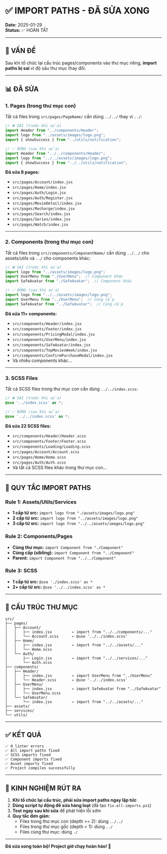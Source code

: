 # ✅ IMPORT PATHS - ĐÃ SỬA XONG

**Date:** 2025-01-29  
**Status:** ✅ HOÀN TẤT

---

## 🔧 VẤN ĐỀ

Sau khi tổ chức lại cấu trúc pages/components vào thư mục riêng, **import paths bị sai** vì độ sâu thư mục thay đổi.

---

## 📊 ĐÃ SỬA

### **1. Pages (trong thư mục con)**
Tất cả files trong `src/pages/PageName/` cần dùng `../../` thay vì `../`:

```javascript
// ❌ SAI (trước khi sửa)
import Header from "../components/Header";
import logo from "../assets/images/logo.png";
import { showSuccess } from "../utils/notification";

// ✅ ĐÚNG (sau khi sửa)
import Header from "../../components/Header";
import logo from "../../assets/images/logo.png";
import { showSuccess } from "../../utils/notification";
```

**Đã sửa 8 pages:**
- `src/pages/Account/index.jsx`
- `src/pages/Home/index.jsx`
- `src/pages/Auth/Login.jsx`
- `src/pages/Auth/Register.jsx`
- `src/pages/MovieDetail/index.jsx`
- `src/pages/Recharge/index.jsx`
- `src/pages/Search/index.jsx`
- `src/pages/Series/index.jsx`
- `src/pages/Watch/index.jsx`

---

### **2. Components (trong thư mục con)**
Tất cả files trong `src/components/ComponentName/` cần dùng `../../` cho assets/utils và `../` cho components khác:

```javascript
// ❌ SAI (trước khi sửa)
import logo from "../assets/images/logo.png";
import UserMenu from "./UserMenu";  // Component khác
import SafeAvatar from "./SafeAvatar";  // Component khác

// ✅ ĐÚNG (sau khi sửa)
import logo from "../../assets/images/logo.png";
import UserMenu from "../UserMenu";  // Cùng cấp
import SafeAvatar from "../SafeAvatar";  // Cùng cấp
```

**Đã sửa 11+ components:**
- `src/components/Header/index.jsx`
- `src/components/Footer/index.jsx`
- `src/components/PricingModal/index.jsx`
- `src/components/UserMenu/index.jsx`
- `src/components/SafeAvatar/index.jsx`
- `src/components/TopMoviesWeek/index.jsx`
- `src/components/ConfirmPurchaseModal/index.jsx`
- Và nhiều components khác...

---

### **3. SCSS Files**
Tất cả SCSS files trong thư mục con cần dùng `../../index.scss`:

```scss
// ❌ SAI (trước khi sửa)
@use '../index.scss' as *;

// ✅ ĐÚNG (sau khi sửa)
@use '../../index.scss' as *;
```

**Đã sửa 22 SCSS files:**
- `src/components/Header/Header.scss`
- `src/components/Footer/Footer.scss`
- `src/components/Loading/Loading.scss`
- `src/pages/Account/Account.scss`
- `src/pages/Home/Home.scss`
- `src/pages/Auth/Auth.scss`
- Và tất cả SCSS files khác trong thư mục con...

---

## 📝 QUY TẮC IMPORT PATHS

### **Rule 1: Assets/Utils/Services**
- **1 cấp từ src:** `import logo from "./assets/images/logo.png"`
- **2 cấp từ src:** `import logo from "../assets/images/logo.png"`
- **3 cấp từ src:** `import logo from "../../assets/images/logo.png"`

### **Rule 2: Components/Pages**
- **Cùng thư mục:** `import Component from "./Component"`
- **Cùng cấp (sibling):** `import Component from "../Component"`
- **Parent:** `import Component from "../../Component"`

### **Rule 3: SCSS**
- **1 cấp từ src:** `@use './index.scss' as *`
- **2+ cấp từ src:** `@use '../../index.scss' as *`

---

## 🎯 CẤU TRÚC THƯ MỤC

```
src/
├── pages/
│   ├── Account/
│   │   ├── index.jsx         ← import from "../../components/..."
│   │   └── Account.scss      ← @use '../../index.scss'
│   ├── Home/
│   │   ├── index.jsx         ← import from "../../assets/..."
│   │   └── Home.scss
│   └── Auth/
│       ├── Login.jsx         ← import from "../../services/..."
│       └── Auth.scss
├── components/
│   ├── Header/
│   │   ├── index.jsx         ← import UserMenu from "../UserMenu"
│   │   └── Header.scss       ← @use '../../index.scss'
│   ├── UserMenu/
│   │   ├── index.jsx         ← import SafeAvatar from "../SafeAvatar"
│   │   └── UserMenu.scss
│   └── SafeAvatar/
│       └── index.jsx         ← import from "../../assets/..."
├── assets/
├── services/
└── utils/
```

---

## ✅ KẾT QUẢ

```
✅ 0 linter errors
✅ All import paths fixed
✅ SCSS imports fixed
✅ Component imports fixed
✅ Asset imports fixed
✅ Project compiles successfully
```

---

## 🚀 KINH NGHIỆM RÚT RA

1. **Khi tổ chức lại cấu trúc, phải sửa import paths ngay lập tức**
2. **Dùng script tự động để sửa hàng loạt** (đã tạo `fix-all-imports.ps1`)
3. **Test ngay sau khi sửa** để phát hiện lỗi sớm
4. **Quy tắc đơn giản:**
   - Files trong thư mục con (depth >= 2): dùng `../../`
   - Files trong thư mục gốc (depth = 1): dùng `../`
   - Files cùng thư mục: dùng `./`

---

**Đã sửa xong toàn bộ! Project giờ chạy hoàn hảo! 🎉**

